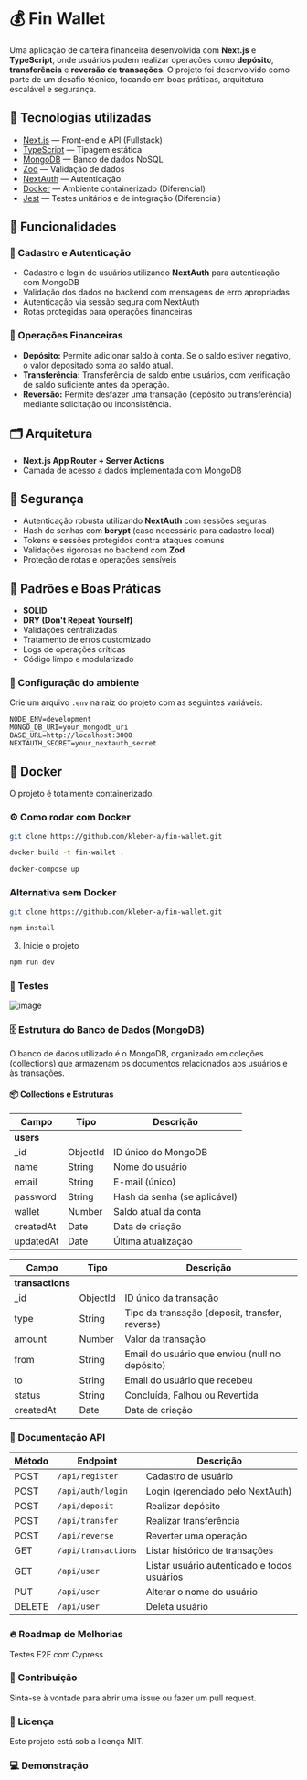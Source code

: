 # 💰 Fin Wallet

Uma aplicação de carteira financeira desenvolvida com **Next.js** e **TypeScript**, onde usuários podem realizar operações como **depósito**, **transferência** e **reversão de transações**. O projeto foi desenvolvido como parte de um desafio técnico, focando em boas práticas, arquitetura escalável e segurança.

## 🚀 Tecnologias utilizadas

- [Next.js](https://nextjs.org/) — Front-end e API (Fullstack)
- [TypeScript](https://www.typescriptlang.org/) — Tipagem estática
- [MongoDB](https://www.mongodb.com/) — Banco de dados NoSQL
- [Zod](https://zod.dev/) — Validação de dados
- [NextAuth](https://next-auth.js.org/) — Autenticação
- [Docker](https://www.docker.com/) — Ambiente containerizado (Diferencial)
- [Jest](https://jestjs.io/) — Testes unitários e de integração (Diferencial)

## 🎯 Funcionalidades

### 🔑 Cadastro e Autenticação

- Cadastro e login de usuários utilizando **NextAuth** para autenticação com MongoDB
- Validação dos dados no backend com mensagens de erro apropriadas
- Autenticação via sessão segura com NextAuth
- Rotas protegidas para operações financeiras

### 💸 Operações Financeiras

- **Depósito:** Permite adicionar saldo à conta. Se o saldo estiver negativo, o valor depositado soma ao saldo atual.
- **Transferência:** Transferência de saldo entre usuários, com verificação de saldo suficiente antes da operação.
- **Reversão:** Permite desfazer uma transação (depósito ou transferência) mediante solicitação ou inconsistência.

## 🗂️ Arquitetura

- **Next.js App Router + Server Actions**
- Camada de acesso a dados implementada com MongoDB

## 🔐 Segurança

- Autenticação robusta utilizando **NextAuth** com sessões seguras
- Hash de senhas com **bcrypt** (caso necessário para cadastro local)
- Tokens e sessões protegidos contra ataques comuns
- Validações rigorosas no backend com **Zod**
- Proteção de rotas e operações sensíveis

## 🧠 Padrões e Boas Práticas

- **SOLID**
- **DRY (Don't Repeat Yourself)**
- Validações centralizadas
- Tratamento de erros customizado
- Logs de operações críticas
- Código limpo e modularizado

### 🔐 Configuração do ambiente

Crie um arquivo `.env` na raiz do projeto com as seguintes variáveis:

```env
NODE_ENV=development
MONGO_DB_URI=your_mongodb_uri
BASE_URL=http://localhost:3000
NEXTAUTH_SECRET=your_nextauth_secret
```


## 🐳 Docker

O projeto é totalmente containerizado.

### ⚙️ Como rodar com Docker

```bash
git clone https://github.com/kleber-a/fin-wallet.git
```

```bash
docker build -t fin-wallet .
```

```bash
docker-compose up
```

### Alternativa sem Docker

```bash
git clone https://github.com/kleber-a/fin-wallet.git
```

```bash
npm install
```

3. Inicie o projeto

```bash
npm run dev
```

### 🧪 Testes
![image](https://github.com/user-attachments/assets/1287fbca-3b20-4115-8bca-d1f909b3607e)


### 🗄️ Estrutura do Banco de Dados (MongoDB)
O banco de dados utilizado é o MongoDB, organizado em coleções (collections) que armazenam os documentos relacionados aos usuários e às transações.

#### 📦 Collections e Estruturas

| Campo       | Tipo      | Descrição                             |
| ----------- | --------- | ----------------------------------- |
| **users**   |           |                                     |
| _id         | ObjectId  | ID único do MongoDB                  |
| name        | String    | Nome do usuário                     |
| email       | String    | E-mail (único)                     |
| password    | String    | Hash da senha (se aplicável)        |
| wallet     | Number    | Saldo atual da conta                 |
| createdAt   | Date      | Data de criação                     |
| updatedAt   | Date      | Última atualização                  |

| Campo     | Tipo      | Descrição                                |
| --------- | --------- | -------------------------------------- |
| **transactions** |       |                                          |
| _id       | ObjectId  | ID único da transação                    |
| type      | String    | Tipo da transação (deposit, transfer, reverse) |
| amount    | Number    | Valor da transação                       |
| from      | String    | Email do usuário que enviou (null no depósito) |
| to        | String    | Email do usuário que recebeu             |
| status    | String    | Concluída, Falhou ou Revertida          |
| createdAt | Date      | Data de criação                         |


### 📑 Documentação API

| Método | Endpoint             | Descrição                        |
| ------ | -------------------- | -------------------------------- |
| POST   | `/api/register`      | Cadastro de usuário              |
| POST   | `/api/auth/login`    | Login (gerenciado pelo NextAuth) |
| POST   | `/api/deposit`       | Realizar depósito                |
| POST   | `/api/transfer`      | Realizar transferência           |
| POST   | `/api/reverse`       | Reverter uma operação            |
| GET    | `/api/transactions`  | Listar histórico de transações   |
| GET    | `/api/user`          | Listar usuário autenticado e todos usuários   |
| PUT    | `/api/user`          | Alterar o nome do usuário  |
| DELETE  | `/api/user`          | Deleta usuário   |


### 🔥 Roadmap de Melhorias

 Testes E2E com Cypress


### 🤝 Contribuição
Sinta-se à vontade para abrir uma issue ou fazer um pull request.

### 📝 Licença
Este projeto está sob a licença MIT.

### 💻 Demonstração
